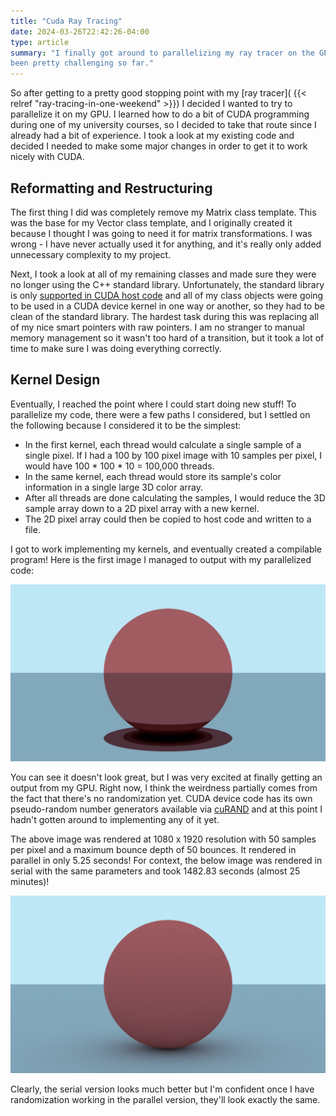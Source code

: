 ```yaml
---
title: "Cuda Ray Tracing"
date: 2024-03-26T22:42:26-04:00
type: article
summary: "I finally got around to parallelizing my ray tracer on the GPU. It has
been pretty challenging so far."
---
```


So after getting to a pretty good stopping point with my
[ray tracer]( {{< relref "ray-tracing-in-one-weekend" >}}) I decided I wanted to try
to parallelize it on my GPU. I learned how to do a bit of CUDA programming during
one of my university courses, so I decided to take that route since I already
had a bit of experience. I took a look at my existing code and decided I needed
to make some major changes in order to get it to work nicely with CUDA.

## Reformatting and Restructuring

The first thing I did was completely remove my Matrix class template. This was
the base for my Vector class template, and I originally created it because I
thought I was going to need it for matrix transformations. I was wrong - I have
never actually used it for anything, and it's really only added unnecessary
complexity to my project.

Next, I took a look at all of my remaining classes and made sure they were no
longer using the C++ standard library. Unfortunately, the standard library is
only [supported in CUDA host code](https://docs.nvidia.com/cuda/cuda-c-programming-guide/index.html?highlight=standard%20library#standard-library)
and all of my class objects were going to be used in a CUDA device kernel in one
way or another, so they had to be clean of the standard library. The hardest
task during this was replacing all of my nice smart pointers with raw pointers.
I am no stranger to manual memory management so it wasn't too hard of a transition,
but it took a lot of time to make sure I was doing everything correctly.

## Kernel Design

Eventually, I reached the point where I could start doing new stuff! To parallelize
my code, there were a few paths I considered, but I settled on the following
because I considered it to be the simplest:

- In the first kernel, each thread would calculate a single sample of a single
pixel. If I had a 100 by 100 pixel image with 10 samples per pixel, I would have
100 * 100 * 10 = 100,000 threads.
- In the same kernel, each thread would store its sample's color information in
a single large 3D color array.
- After all threads are done calculating the samples, I would reduce the 3D sample
array down to a 2D pixel array with a new kernel.
- The 2D pixel array could then be copied to host code and written to a file.

I got to work implementing my kernels, and eventually created a compilable program!
Here is the first image I managed to output with my parallelized code:

![An image of a sphere with strangely circular shadows.](images/first_render.png)

You can see it doesn't look great, but I was very excited at finally getting
an output from my GPU. Right now, I think the weirdness partially comes from the
fact that there's no randomization yet. CUDA device code has its own pseudo-random
number generators available via [cuRAND](https://docs.nvidia.com/cuda/curand/index.html)
and at this point I hadn't gotten around to implementing any of it yet.

The above image was rendered at 1080 x 1920 resolution with 50 samples per pixel
and a maximum bounce depth of 50 bounces. It rendered in parallel in only 5.25
seconds! For context, the below image was rendered in serial with the same parameters
and took 1482.83 seconds (almost 25 minutes)!

![A better looking image of a sphere that was rendered in serial.](images/serial_render.png)

Clearly, the serial version looks much better but I'm confident once I have
randomization working in the parallel version, they'll look exactly the same.

